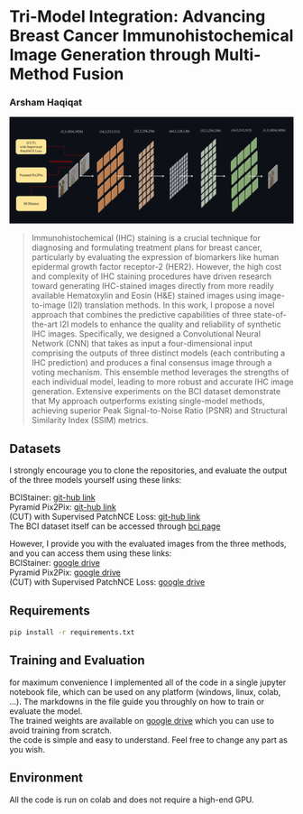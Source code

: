 # Tri-Model Integration: Advancing Breast Cancer Immunohistochemical Image Generation through Multi-Method Fusion
### Arsham Haqiqat

![model illustration](./illustration.png)

> Immunohistochemical (IHC) staining is a crucial technique for diagnosing and formulating treatment plans for breast cancer, particularly by evaluating the expression of biomarkers like human epidermal growth factor receptor-2 (HER2). However, the high cost and complexity of IHC staining procedures have driven research toward generating IHC-stained images directly from more readily available Hematoxylin and Eosin (H&E) stained images using image-to-image (I2I) translation methods. In this work, I propose a novel approach that combines the predictive capabilities of three state-of-the-art I2I models to enhance the quality and reliability of synthetic IHC images. Specifically, we designed a Convolutional Neural Network (CNN) that takes as input a four-dimensional input comprising the outputs of three distinct models (each contributing a IHC prediction) and produces a final consensus image through a voting mechanism. This ensemble method leverages the strengths of each individual model, leading to more robust and accurate IHC image generation. Extensive experiments on the BCI dataset demonstrate that My approach outperforms existing single-model methods, achieving superior Peak Signal-to-Noise Ratio (PSNR) and Structural Similarity Index (SSIM) metrics.

## Datasets

I strongly encourage you to clone the repositories, and evaluate the output of the three models yourself using these links:  

BCIStainer: [git-hub link](https://github.com/quqixun/BCIStainer)  
Pyramid Pix2Pix: [git-hub link](https://github.com/bupt-ai-cz/BCI)  
(CUT) with Supervised PatchNCE Loss: [git-hub link](https://github.com/lifangda01/AdaptiveSupervisedPatchNCE)  
The BCI dataset itself can be accessed through [bci page](https://bupt-ai-cz.github.io/BCI/)  

However, I provide you with the evaluated images from the three methods, and you can access them using these links:  
BCIStainer: [google drive](https://drive.google.com/drive/folders/1ELjMqUxp5qPB_J2W75jcrXdlAZcKqLSf?usp=sharing)  
Pyramid Pix2Pix: [google drive](https://drive.google.com/drive/folders/1AiANjhZOaffYBCPvcp1Ia7_FEbAzO4ws?usp=sharing)  
(CUT) with Supervised PatchNCE Loss: [google drive](https://drive.google.com/drive/folders/18eLOR8Dn0UF8RAjZ27O6xqG_xb4ntwln?usp=sharing)  

## Requirements

```bash
pip install -r requirements.txt
```
## Training and Evaluation
for maximum convenience I implemented all of the code in a single jupyter notebook file, which can be used on any platform (windows, linux, colab, ...). The markdowns in the file guide you throughly on how to train or evaluate the model.  
The trained weights are available on [google drive](https://drive.google.com/file/d/10DvhvqvoWuqf4gcuA-bjh0sKkVgY2Iw4/view?usp=sharing) which you can use to avoid training from scratch.  
the code is simple and easy to understand. Feel free to change any part as you wish.  

## Environment

All the code is run on colab and does not require a high-end GPU.




